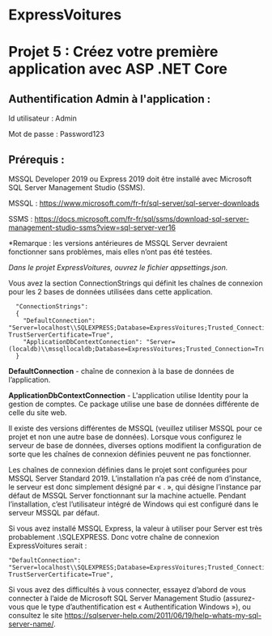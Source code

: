 # ExpressVoitures
# Projet 5 : Créez votre première application avec ASP .NET Core

## Authentification Admin à l'application :
Id utilisateur : Admin

Mot de passe : Password123

## Prérequis :
MSSQL Developer 2019 ou Express 2019 doit être installé avec Microsoft SQL Server Management Studio (SSMS).

MSSQL : https://www.microsoft.com/fr-fr/sql-server/sql-server-downloads

SSMS : https://docs.microsoft.com/fr-fr/sql/ssms/download-sql-server-management-studio-ssms?view=sql-server-ver16

*Remarque : les versions antérieures de MSSQL Server devraient fonctionner sans problèmes, mais elles n’ont pas été testées.

*Dans le projet ExpressVoitures, ouvrez le fichier appsettings.json.*

Vous avez la section ConnectionStrings qui définit les chaînes de connexion pour les 2 bases de données utilisées dans cette application.

      "ConnectionStrings":
      {
        "DefaultConnection": "Server=localhost\\SQLEXPRESS;Database=ExpressVoitures;Trusted_Connection=True;MultipleActiveResultSets=true; TrustServerCertificate=True",
        "ApplicationDbContextConnection": "Server=(localdb)\\mssqllocaldb;Database=ExpressVoitures;Trusted_Connection=True;MultipleActiveResultSets=true"
      }

**DefaultConnection** - chaîne de connexion à la base de données de l’application.

**ApplicationDbContextConnection** - L'application utilise Identity pour la gestion de comptes. Ce package utilise une base de données différente de celle du site web.

Il existe des versions différentes de MSSQL (veuillez utiliser MSSQL pour ce projet et non une autre base de données). Lorsque vous configurez le serveur de base de données, diverses options modifient la configuration de sorte que les chaînes de connexion définies peuvent ne pas fonctionner.

Les chaînes de connexion définies dans le projet sont configurées pour MSSQL Server Standard 2019. L’installation n’a pas créé de nom d’instance, le serveur est donc simplement désigné par « . », qui désigne l’instance par défaut de MSSQL Server fonctionnant sur la machine actuelle. Pendant l’installation, c’est l’utilisateur intégré de Windows qui est configuré dans le serveur MSSQL par défaut.

Si vous avez installé MSSQL Express, la valeur à utiliser pour Server est très probablement .\SQLEXPRESS. Donc votre chaîne de connexion ExpressVoitures serait :

    "DefaultConnection": "Server=localhost\\SQLEXPRESS;Database=ExpressVoitures;Trusted_Connection=True;MultipleActiveResultSets=true; TrustServerCertificate=True",
  
Si vous avez des difficultés à vous connecter, essayez d’abord de vous connecter à l’aide de Microsoft SQL Server Management Studio (assurez-vous que le type d’authentification est « Authentification Windows »), ou consultez le site https://sqlserver-help.com/2011/06/19/help-whats-my-sql-server-name/.
